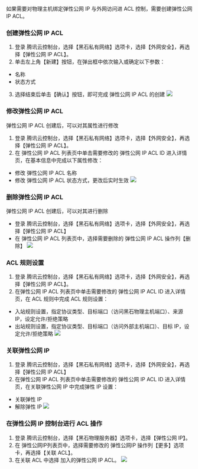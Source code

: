 如果需要对物理主机绑定弹性公网 IP 与外网访问进 ACL 控制，需要创建弹性公网 IP ACL。

### 创建弹性公网 IP ACL
1. 登录 腾讯云控制台，选择【黑石私有网络】选项卡，选择【外网安全】，再选择【弹性公网 IP ACL】。
2. 单击左上角【新建】按钮，在弹出框中依次输入或确定以下参数：
 - 名称
 - 状态方式
3. 选择结束后单击【确认】按钮，即可完成 弹性公网 IP ACL 的创建
![](https://main.qcloudimg.com/raw/e8b373fc37931292679bde50aea34ad8.png)

### 修改弹性公网 IP ACL
弹性公网 IP ACL 创建后，可以对其属性进行修改
1. 登录 腾讯云控制台，选择【黑石私有网络】选项卡，选择【外网安全】，再选择【弹性公网 IP ACL】。
2. 在 弹性公网 IP ACL 列表页中单击需要修改的 弹性公网 IP ACL ID 进入详情页，在基本信息中完成以下属性修改：
 - 修改 弹性公网 IP ACL 名称
 - 修改 弹性公网 IP ACL 状态方式，更改后实时生效
![](https://main.qcloudimg.com/raw/28431a0fc925499e9362753f0a7a0dc2.png)

### 删除弹性公网 IP ACL
弹性公网 IP ACL 创建后，可以对其进行删除
 - 登录 腾讯云控制台，选择【黑石私有网络】选项卡，选择【外网安全】，再选择【弹性公网 IP ACL】
 - 在 弹性公网 IP ACL 列表页中，选择需要删除的 弹性公网 IP ACL 操作列【删除】
![](https://main.qcloudimg.com/raw/139e237bf9a8e3cd4c4f6319db8faef5.png)

### ACL 规则设置
1. 登录 腾讯云控制台，选择【黑石私有网络】选项卡，选择【外网安全】，再选择【弹性公网 IP ACL】。
2. 在弹性公网 IP ACL 列表页中单击需要修改的 弹性公网 IP ACL ID 进入详情页，在 ACL 规则中完成 ACL 规则设置：
 - 入站规则设置，指定协议类型、目标端口（访问黑石物理主机端口）、来源 IP，设定允许/拒绝策略
 - 出站规则设置，指定协议类型、目标端口（访问外部主机端口）、目标 IP，设定允许/拒绝策略
![](https://main.qcloudimg.com/raw/8a0157183756da86dbe9a01c762f3d33.png)

### 关联弹性公网 IP
1. 登录 腾讯云控制台，选择【黑石私有网络】选项卡，选择【外网安全】，再选择【弹性公网 IP ACL】
2. 在弹性公网 IP ACL 列表页中单击需要修改的 弹性公网 IP ACL ID 进入详情页，在关联弹性公网 IP 中完成弹性 IP 设置：
 - 关联弹性 IP
 - 解除弹性 IP
![](https://main.qcloudimg.com/raw/52dd5efa79eeda0c9e642cd66b46a2cd.png)

### 在弹性公网 IP 控制台进行 ACL 操作
1. 登录 腾讯云控制台，选择【黑石物理服务器】选项卡，选择【弹性公网 IP】。
2. 在 弹性公网IP列表页中，选择需要修改的 弹性公网IP 操作列【更多】选项卡，再选择【关联 ACL】。
3. 在关联 ACL 中选择 加入的弹性公网 IP ACL。
![](https://main.qcloudimg.com/raw/e613904f13f2e5ce1f0fd05009ae5c0f.png)

